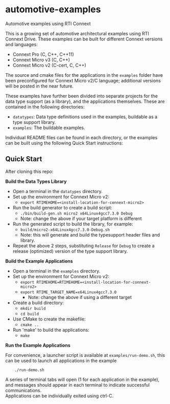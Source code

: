 # automotive-examples
Automotive examples using RTI Connext

This is a growing set of automotive architectural examples using RTI Connext Drive.  These examples can be built for different Connext versions and languages:
 - Connext Pro (C, C++, C++11)
 - Connext Micro v3 (C, C++)
 - Connext Micro v2 (C-cert, C, C++)

The source and cmake files for the applications in the `examples` folder have been preconfigured for Connext Micro v2/C language; additional versions will be posted in the near future.  

These examples have further been divided into separate projects for the data type support (as a library), and the applications themselves.  These are contained in the following directories:

 - `datatypes`: Data type definitions used in the examples, buildable as a type support library.
 - `examples`: The buildable examples.
 
Individual README files can be found in each directory, or the examples can be built using the following Quick Start instructions:

## Quick Start

After cloning this repo:

**Build the Data Types Library**

- Open a terminal in the `datatypes` directory.
- Set up the environment for Connext Micro v2:
    - `export RTIMEHOME=<install-location-for-connext-micro2>`
- Run the build generator to create a build script:
    - `./bin/build-gen.sh micro2 x64Linux4gcc7.3.0 Debug`
    - Note: change the above if your target platform is different
- Run the generated script to build the library, for example:
    - `build/micro2-x64Linux4gcc7.3.0-Debug.sh`
    - Note: this will generate and build the typesupport header files and library.
- Repeat the above 2 steps, substituting `Release` for `Debug` to create a release (optimized) version of the type support library.

**Build the Example Applications**

- Open a terminal in the `examples` directory.
- Set up the environment for Connext Micro v2:
    - `export RTIMEHOME=RTIMEHOME=<install-location-for-connext-micro2>`
    - `export RTIME_TARGET_NAME=x64Linux4gcc7.3.0` 
        - Note: change the above if using a different target
- Create a build directory:
    - `mkdir build`
    - `cd build`
- Use CMake to create the makefile:
    - `cmake ..`
- Run 'make' to build the applications:
    - `make`


**Run the Example Applications**

For convenience, a launcher script is available at `examples/run-demo.sh`,
this can be used to launch all applications in the example

```
    ./run-demo.sh
```

A series of terminal tabs will open (1 for each application in the example), 
and messages should appear in each terminal to indicate successful communications.  
Applications can be individually exited using ctrl-C.
